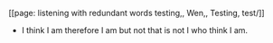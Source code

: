 [[page: listening with redundant words testing,, Wen,, Testing, test/]]
* I think I am therefore I am but not that is not I who think I am.

